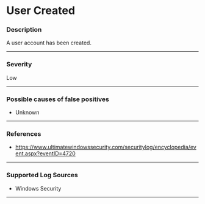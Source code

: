 # User Created
### Description

A user account has been created. 

-------------------
### Severity

Low

-------------------
<!---
### Detailed Information

- Why is this alert triggered?
- What are the typical causes that generate this alert? (e.g. port scans, unusual file access activity, etc...)
- Which corroborating information should be looked up?
- Any supporting queries to get more information?
- Any supporting visualizations to get more information?

-------------------
--->
### Possible causes of false positives

- Unknown

-------------------
### References

- https://www.ultimatewindowssecurity.com/securitylog/encyclopedia/event.aspx?eventID=4720 

-------------------
### Supported Log Sources

- Windows Security

-------------------
